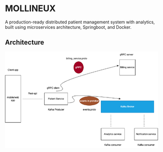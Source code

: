 # MOLLINEUX
A production-ready distributed patient management system with 
analytics, built using microservices architecture, Springboot, 
and Docker.

## Architecture
![Mollineux Architecture](./images/PatientManagementArch.png)